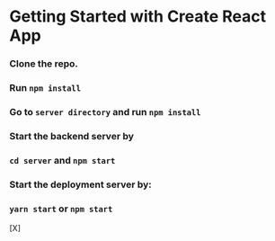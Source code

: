 # Getting Started with Create React App

### Clone the repo.
### Run `npm install`
### Go to `server directory` and run `npm install`

### Start the backend server by 
### `cd server` and `npm start`

### Start the deployment server by: 

### `yarn start` or `npm start`

[X] 


